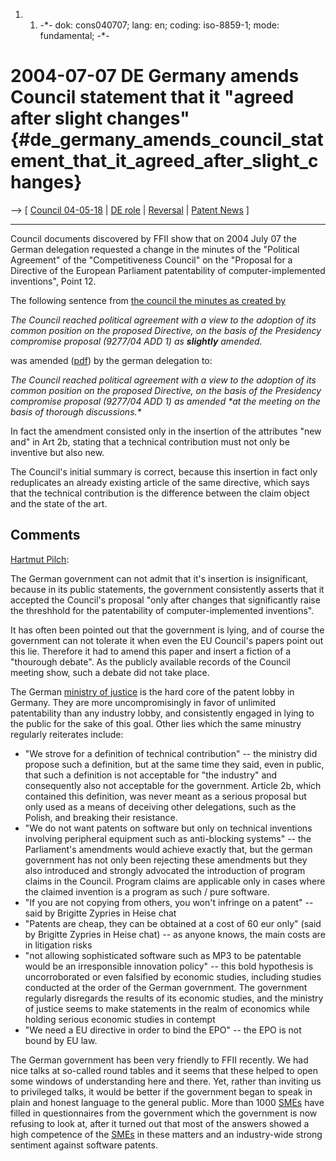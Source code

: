1.  1.  -\*- dok: cons040707; lang: en; coding: iso-8859-1; mode:
        fundamental; -\*-

# 2004-07-07 DE Germany amends Council statement that it \"agreed after slight changes\" {#de_germany_amends_council_statement_that_it_agreed_after_slight_changes}

\--\> \[ [ Council 04-05-18](Cons040518En "wikilink") \| [ DE
role](ConsDe040518En "wikilink") \| [
Reversal](ConsRevers04En "wikilink") \| [ Patent
News](SwpatcninoEn "wikilink") \]

------------------------------------------------------------------------

Council documents discovered by FFII show that on 2004 July 07 the
German delegation requested a change in the minutes of the \"Political
Agreement\" of the \"Competitiveness Council\" on the \"Proposal for a
Directive of the European Parliament patentability of
computer-implemented inventions\", Point 12.

The following sentence from [the council the minutes as created
by](http://register.consilium.eu.int/pdf/en/04/st09/st09586.en04.pdf "wikilink")

*The Council reached political agreement with a view to the adoption of
its common position on the proposed Directive, on the basis of the
Presidency compromise proposal (9277/04 ADD 1) as **slightly** amended.*

was amended
([pdf](http://register.consilium.eu.int/pdf/en/04/st09/st09586-am01.en04.pdf "wikilink"))
by the german delegation to:

*The Council reached political agreement with a view to the adoption of
its common position on the proposed Directive, on the basis of the
Presidency compromise proposal (9277/04 ADD 1) as amended \*at the
meeting on the basis of thorough discussions.\**

In fact the amendment consisted only in the insertion of the attributes
\"new and\" in Art 2b, stating that a technical contribution must not
only be inventive but also new.

The Council\'s initial summary is correct, because this insertion in
fact only reduplicates an already existing article of the same
directive, which says that the technical contribution is the difference
between the claim object and the state of the art.

## Comments

[ Hartmut Pilch](HartmutPilchEn "wikilink"):

The German government can not admit that it\'s insertion is
insignificant, because in its public statements, the government
consistently asserts that it accepted the Council\'s proposal \"only
after changes that significantly raise the threshhold for the
patentability of computer-implemented inventions\".

It has often been pointed out that the government is lying, and of
course the government can not tolerate it when even the EU Council\'s
papers point out this lie. Therefore it had to amend this paper and
insert a fiction of a \"thourough debate\". As the publicly available
records of the Council meeting show, such a debate did not take place.

The German [ ministry of justice](SwpatcninoEn "wikilink") is the hard
core of the patent lobby in Germany. They are more uncompromisingly in
favor of unlimited patentability than any industry lobby, and
consistently engaged in lying to the public for the sake of this goal.
Other lies which the same minustry regularly reiterates include:

-   \"We strove for a definition of technical contribution\" \-- the
    ministry did propose such a definition, but at the same time they
    said, even in public, that such a definition is not acceptable for
    \"the industry\" and consequently also not acceptable for the
    government. Article 2b, which contained this definition, was never
    meant as a serious proposal but only used as a means of deceiving
    other delegations, such as the Polish, and breaking their
    resistance.
-   \"We do not want patents on software but only on technical
    inventions involving peripheral equipment such as anti-blocking
    systems\" \-- the Parliament\'s amendments would achieve exactly
    that, but the german government has not only been rejecting these
    amendments but they also introduced and strongly advocated the
    introduction of program claims in the Council. Program claims are
    applicable only in cases where the claimed invention is a program as
    such / pure software.
-   \"If you are not copying from others, you won\'t infringe on a
    patent\" \-- said by Brigitte Zypries in Heise chat
-   \"Patents are cheap, they can be obtained at a cost of 60 eur only\"
    (said by Brigitte Zypries in Heise chat) \-- as anyone knows, the
    main costs are in litigation risks
-   \"not allowing sophisticated software such as MP3 to be patentable
    would be an irresponsible innovation policy\" \-- this bold
    hypothesis is uncorroborated or even falsified by economic studies,
    including studies conducted at the order of the German government.
    The government regularly disregards the results of its economic
    studies, and the ministry of justice seems to make statements in the
    realm of economics while holding serious economic studies in
    contempt
-   \"We need a EU directive in order to bind the EPO\" \-- the EPO is
    not bound by EU law.

The German government has been very friendly to FFII recently. We had
nice talks at so-called round tables and it seems that these helped to
open some windows of understanding here and there. Yet, rather than
inviting us to privileged talks, it would be better if the government
began to speak in plain and honest language to the general public. More
than 1000 [SMEs](SMEs "wikilink") have filled in questionnaires from the
government which the government is now refusing to look at, after it
turned out that most of the answers showed a high competence of the
[SMEs](SMEs "wikilink") in these matters and an industry-wide strong
sentiment against software patents.
